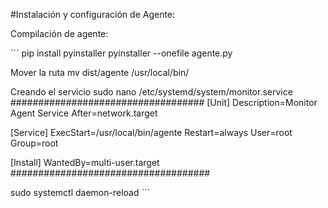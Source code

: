 #Instalación y configuración de Agente:

Compilación de agente:

´´´
pip install pyinstaller
pyinstaller --onefile agente.py

Mover la ruta
mv dist/agente /usr/local/bin/

Creando el servicio
sudo nano /etc/systemd/system/monitor.service
###################################
[Unit]
Description=Monitor Agent Service
After=network.target

[Service]
ExecStart=/usr/local/bin/agente
Restart=always
User=root
Group=root

[Install]
WantedBy=multi-user.target
####################################

sudo systemctl daemon-reload
´´´
